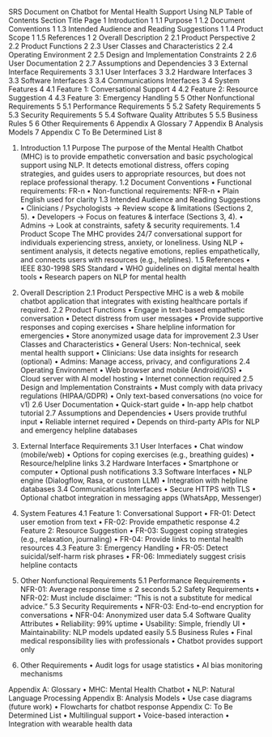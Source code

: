 SRS Document on Chatbot for Mental Health Support Using NLP
Table of Contents
Section	Title	Page
1	Introduction	1
1.1	Purpose	1
1.2	Document Conventions	1
1.3	Intended Audience and Reading Suggestions	1
1.4	Product Scope	1
1.5	References	1
2	Overall Description	2
2.1	Product Perspective	2
2.2	Product Functions	2
2.3	User Classes and Characteristics	2
2.4	Operating Environment	2
2.5	Design and Implementation Constraints	2
2.6	User Documentation	2
2.7	Assumptions and Dependencies	3
3	External Interface Requirements	3
3.1	User Interfaces	3
3.2	Hardware Interfaces	3
3.3	Software Interfaces	3
3.4	Communications Interfaces	3
4	System Features	4
4.1	Feature 1: Conversational Support	4
4.2	Feature 2: Resource Suggestion	4
4.3	Feature 3: Emergency Handling	5
5	Other Nonfunctional Requirements	5
5.1	Performance Requirements	5
5.2	Safety Requirements	5
5.3	Security Requirements	5
5.4	Software Quality Attributes	5
5.5	Business Rules	5
6	Other Requirements	6
Appendix A	Glossary	7
Appendix B	Analysis Models	7
Appendix C	To Be Determined List	8

1. Introduction
1.1 Purpose
The purpose of the Mental Health Chatbot (MHC) is to provide empathetic conversation and basic psychological support using NLP. It detects emotional distress, offers coping strategies, and guides users to appropriate resources, but does not replace professional therapy.
1.2 Document Conventions
•	Functional requirements: FR-n
•	Non-functional requirements: NFR-n
•	Plain English used for clarity
1.3 Intended Audience and Reading Suggestions
•	Clinicians / Psychologists → Review scope & limitations (Sections 2, 5).
•	Developers → Focus on features & interface (Sections 3, 4).
•	Admins → Look at constraints, safety & security requirements.
1.4 Product Scope
The MHC provides 24/7 conversational support for individuals experiencing stress, anxiety, or loneliness. Using NLP + sentiment analysis, it detects negative emotions, replies empathetically, and connects users with resources (e.g., helplines).
1.5 References
•	IEEE 830-1998 SRS Standard
•	WHO guidelines on digital mental health tools
•	Research papers on NLP for mental health

2. Overall Description
2.1 Product Perspective
MHC is a web & mobile chatbot application that integrates with existing healthcare portals if required.
2.2 Product Functions
•	Engage in text-based empathetic conversation
•	Detect distress from user messages
•	Provide supportive responses and coping exercises
•	Share helpline information for emergencies
•	Store anonymized usage data for improvement
2.3 User Classes and Characteristics
•	General Users: Non-technical, seek mental health support
•	Clinicians: Use data insights for research (optional)
•	Admins: Manage access, privacy, and configurations
2.4 Operating Environment
•	Web browser and mobile (Android/iOS)
•	Cloud server with AI model hosting
•	Internet connection required
2.5 Design and Implementation Constraints
•	Must comply with data privacy regulations (HIPAA/GDPR)
•	Only text-based conversations (no voice for v1)
2.6 User Documentation
•	Quick-start guide
•	In-app help chatbot tutorial
2.7 Assumptions and Dependencies
•	Users provide truthful input
•	Reliable internet required
•	Depends on third-party APIs for NLP and emergency helpline databases

3. External Interface Requirements
3.1 User Interfaces
•	Chat window (mobile/web)
•	Options for coping exercises (e.g., breathing guides)
•	Resource/helpline links
3.2 Hardware Interfaces
•	Smartphone or computer
•	Optional push notifications
3.3 Software Interfaces
•	NLP engine (Dialogflow, Rasa, or custom LLM)
•	Integration with helpline databases
3.4 Communications Interfaces
•	Secure HTTPS with TLS
•	Optional chatbot integration in messaging apps (WhatsApp, Messenger)

4. System Features
4.1 Feature 1: Conversational Support
•	FR-01: Detect user emotion from text
•	FR-02: Provide empathetic response
4.2 Feature 2: Resource Suggestion
•	FR-03: Suggest coping strategies (e.g., relaxation, journaling)
•	FR-04: Provide links to mental health resources
4.3 Feature 3: Emergency Handling
•	FR-05: Detect suicidal/self-harm risk phrases
•	FR-06: Immediately suggest crisis helpline contacts

5. Other Nonfunctional Requirements
5.1 Performance Requirements
•	NFR-01: Average response time ≤ 2 seconds
5.2 Safety Requirements
•	NFR-02: Must include disclaimer: “This is not a substitute for medical advice.”
5.3 Security Requirements
•	NFR-03: End-to-end encryption for conversations
•	NFR-04: Anonymized user data
5.4 Software Quality Attributes
•	Reliability: 99% uptime
•	Usability: Simple, friendly UI
•	Maintainability: NLP models updated easily
5.5 Business Rules
•	Final medical responsibility lies with professionals
•	Chatbot provides support only

6. Other Requirements
•	Audit logs for usage statistics
•	AI bias monitoring mechanisms

Appendix A: Glossary
•	MHC: Mental Health Chatbot
•	NLP: Natural Language Processing
Appendix B: Analysis Models
•	Use case diagrams (future work)
•	Flowcharts for chatbot response
Appendix C: To Be Determined List
•	Multilingual support
•	Voice-based interaction
•	Integration with wearable health data

